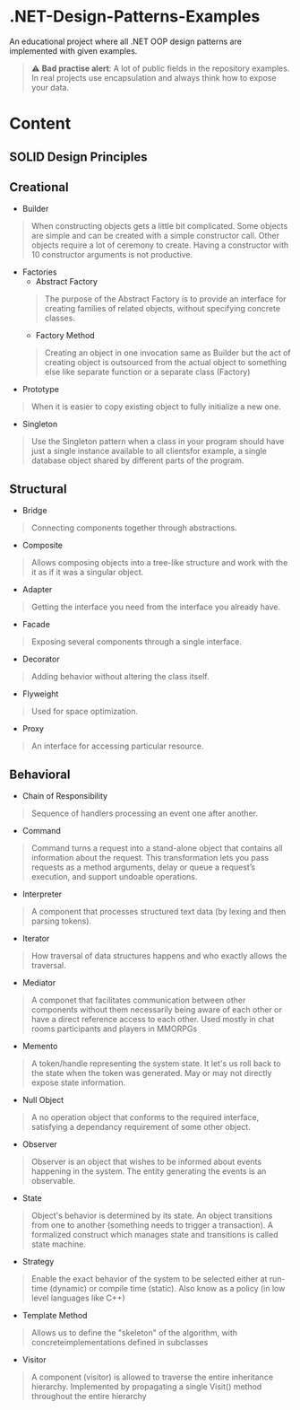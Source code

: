 # .NET-Design-Patterns-Examples
An educational project where all .NET OOP design patterns are implemented with given examples.
> :warning: **Bad practise alert**: A lot of public fields in the repository examples. In real projects use encapsulation and always think how to expose your data.

# Content
## SOLID Design Principles
## Creational
- Builder
> When constructing objects gets a little bit complicated. Some objects are simple and can be created with a simple constructor call. Other objects require a lot of ceremony to create. Having a constructor with 10 constructor arguments is not productive. 
- Factories
  * Abstract Factory
  > The purpose of the Abstract Factory is to provide an interface for creating families of related objects, without specifying concrete classes.
  * Factory Method
  > Creating an object in one invocation same as Builder but the act of creating object is outsourced from the actual object to something else like separate function 
   or a separate class (Factory)
- Prototype
> When it is easier to copy existing object to fully initialize a new one.
- Singleton
> Use the Singleton pattern when a class in your program should have just a single instance available to all clientsfor example, a single database object shared by different parts of the program.
## Structural
- Bridge
> Connecting components together through abstractions.
- Composite
> Allows composing objects into a tree-like structure and work with the it as if it was a singular object.
- Adapter
> Getting the interface you need from the interface you already have.
- Facade 
> Exposing several components through a single interface.
- Decorator
> Adding behavior without altering the class itself.
- Flyweight
> Used for space optimization.
- Proxy
> An interface for accessing particular resource. 
## Behavioral
- Chain of Responsibility
> Sequence of handlers processing an event one after another.
- Command
> Command turns a request into a stand-alone object that contains all information about the request. This transformation lets you pass requests as a method arguments, delay or queue a request’s execution, and support undoable operations.
- Interpreter
> A component that processes structured text data (by lexing and then parsing tokens).
- Iterator
> How traversal of data structures happens and who exactly allows the traversal.
- Mediator
> A componet that facilitates  communication between other components without them necessarily being aware of each other or have a direct reference access to each other. Used mostly in chat rooms participants and players in MMORPGs 
- Memento
> A token/handle representing the system state. It let's us roll back to the state when the token was generated. May or may not directly expose state information.
- Null Object
> A no operation object that conforms to the required  interface, satisfying a dependancy requirement of some other object.
- Observer
> Observer is an object that wishes to be informed about events happening in the system. The entity generating the events is an observable.
- State
> Object's behavior is determined by its state. An object transitions from one to another (something needs to trigger a transaction). A formalized construct which manages state and transitions is called state machine.
- Strategy
> Enable  the exact  behavior of the system to be selected either at run-time (dynamic) or compile time (static). Also know as a policy (in low level languages like C++)
- Template Method
> Allows us to define the "skeleton" of the algorithm, with concreteimplementations defined in subclasses
- Visitor
> A component (visitor) is allowed to traverse the entire inheritance hierarchy. Implemented by propagating a single Visit() method throughout the entire hierarchy
